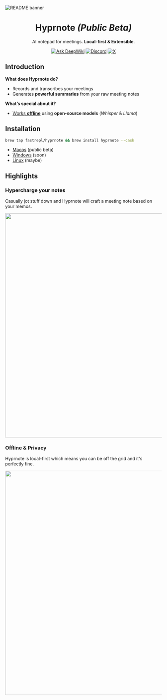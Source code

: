 ![README banner](https://github.com/user-attachments/assets/44ebe793-004e-4313-8e04-2491ab076bea)

<p align="center">
<h1 align="center">Hyprnote <i>(Public Beta)</i></h1>
<p align="center">AI notepad for meetings. <strong>Local-first & Extensible</strong>.</p>
 <p align="center">
  <a href="https://deepwiki.com/fastrepl/hyprnote"><img src="https://deepwiki.com/badge.svg" alt="Ask DeepWiki"></a>
  <a href="https://hyprnote.com/discord" target="_blank"><img src="https://img.shields.io/static/v1?label=Join%20our&message=Discord&color=blue&logo=Discord" alt="Discord"></a>
  <a href="https://x.com/tryhyprnote" target="_blank"><img src="https://img.shields.io/static/v1?label=Follow%20us%20on&message=X&color=black&logo=x" alt="X"></a>
</p>
</p>
   
## Introduction

**What does Hyprnote do?**

- Records and transcribes your meetings  
- Generates **powerful summaries** from your raw meeting notes

**What’s special about it?**

- <ins>Works **offline**</ins> using **open-source models** (_Whisper_ & _Llama_)

## Installation

```bash
brew tap fastrepl/hyprnote && brew install hyprnote --cask
```

- [Macos](https://hyprnote.com/download) (public beta)
- [Windows](https://github.com/fastrepl/hyprnote/issues/66) (soon)
- [Linux](https://github.com/fastrepl/hyprnote/issues/67) (maybe)

## Highlights

### Hypercharge your notes
Casually jot stuff down and Hyprnote will craft a meeting note based on your memos.

<img src="https://github.com/user-attachments/assets/1615a9f0-7a30-44c1-b142-0d1774a84e89" width="720" />

### Offline & Privacy
Hyprnote is local-first which means you can be off the grid and it's perfectly fine.

<img src="https://github.com/user-attachments/assets/e5014024-3f6a-457a-8f1c-3b183883b782" width="720" />

